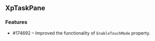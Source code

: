 ## XpTaskPane

### Features


* \#174692 – Improved the functionality of `EnableTouchMode` property.